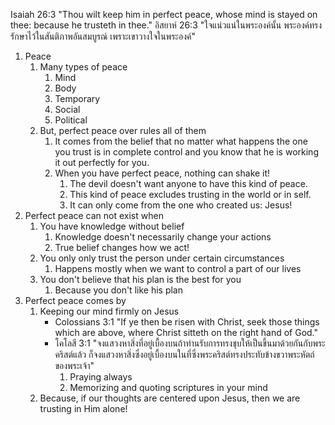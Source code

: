 Isaiah 26:3 "Thou wilt keep him in perfect peace, whose mind is stayed on thee: because he trusteth in thee."
อิสยาห์ 26:3 "ใจแน่วแน่ในพระองค์นั้น พระองค์ทรงรักษาไว้ในสันติภาพอันสมบูรณ์ เพราะเขาวางใจในพระองค์"

1. Peace
    1. Many types of peace
        1. Mind
        2. Body
        3. Temporary
        4. Social
        5. Political
    2. But, perfect peace over rules all of them
        1. It comes from the belief that no matter what happens the one you trust is in complete control and you know that he is working it out perfectly for you.
        2. When you have perfect peace, nothing can shake it!
            1. The devil doesn't want anyone to have this kind of peace.
            2. This kind of peace excludes trusting in the world or in self.
            3. It can only come from the one who created us: Jesus!
2. Perfect peace can not exist when
    1. You have knowledge without belief
        1. Knowledge doesn't necessarily change your actions
        2. True belief changes how we act!
    2. You only only trust the person under certain circumstances
        1. Happens mostly when we want to control a part of our lives
    3. You don't believe that his plan is the best for you
        1. Because you don't like his plan
3. Perfect peace comes by
    1. Keeping our mind firmly on Jesus
        - Colossians 3:1 "If ye then be risen with Christ, seek those things which are above, where Christ sitteth on the right hand of God."
        - โคโลสี 3:1 "จงแสวงหาสิ่งที่อยู่เบื้องบนถ้าท่านรับการทรงชุบให้เป็นขึ้นมาด้วยกันกับพระคริสต์แล้ว ก็จงแสวงหาสิ่งซึ่งอยู่เบื้องบนในที่ซึ่งพระคริสต์ทรงประทับข้างขวาพระหัตถ์ของพระเจ้า"
            1. Praying always
            2. Memorizing and quoting scriptures in your mind
    2. Because, if our thoughts are centered upon Jesus, then we are trusting in Him alone!